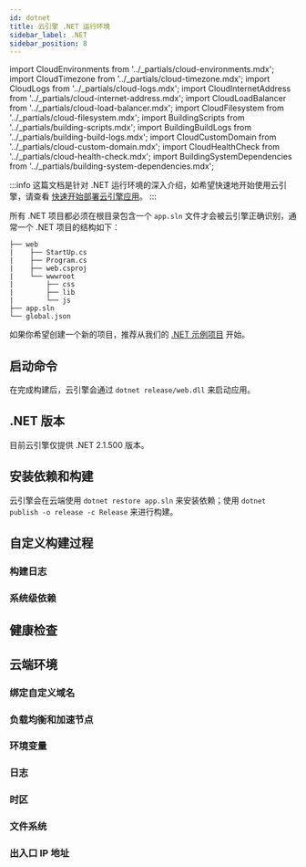 ```yaml
---
id: dotnet
title: 云引擎 .NET 运行环境
sidebar_label: .NET
sidebar_position: 8
---
```


import CloudEnvironments from '../_partials/cloud-environments.mdx';
import CloudTimezone from '../_partials/cloud-timezone.mdx';
import CloudLogs from '../_partials/cloud-logs.mdx';
import CloudInternetAddress from '../_partials/cloud-internet-address.mdx';
import CloudLoadBalancer from '../_partials/cloud-load-balancer.mdx';
import CloudFilesystem from '../_partials/cloud-filesystem.mdx';
import BuildingScripts from '../_partials/building-scripts.mdx';
import BuildingBuildLogs from '../_partials/building-build-logs.mdx';
import CloudCustomDomain from '../_partials/cloud-custom-domain.mdx';
import CloudHealthCheck from '../_partials/cloud-health-check.mdx';
import BuildingSystemDependencies from '../_partials/building-system-dependencies.mdx';

:::info
这篇文档是针对 .NET 运行环境的深入介绍，如希望快速地开始使用云引擎，请查看 [快速开始部署云引擎应用](/sdk/engine/deploy/getting-started)。
:::

所有 .NET 项目都必须在根目录包含一个 `app.sln` 文件才会被云引擎正确识别，通常一个 .NET 项目的结构如下：

```
├── web
|    ├── StartUp.cs
|    ├── Program.cs
|    ├── web.csproj
|    └── wwwroot
|        ├── css
|        ├── lib
|        └── js
├── app.sln
└── global.json
```

如果你希望创建一个新的项目，推荐从我们的 [.NET 示例项目](https://github.com/leancloud/dotnet-core-getting-started) 开始。

## 启动命令

在完成构建后，云引擎会通过 `dotnet release/web.dll` 来启动应用。

## .NET 版本

目前云引擎仅提供 .NET 2.1.500 版本。

## 安装依赖和构建

云引擎会在云端使用 `dotnet restore app.sln` 来安装依赖；使用 `dotnet publish -o release -c Release` 来进行构建。

## 自定义构建过程

<BuildingScripts />

### 构建日志

<BuildingBuildLogs />

### 系统级依赖

<BuildingSystemDependencies />

## 健康检查

<CloudHealthCheck />

## 云端环境

### 绑定自定义域名

<CloudCustomDomain />

### 负载均衡和加速节点

<CloudLoadBalancer only='dotnet' />

### 环境变量

<CloudEnvironments />

### 日志

<CloudLogs only='dotnet' />

### 时区

<CloudTimezone />

### 文件系统

<CloudFilesystem />

### 出入口 IP 地址

<CloudInternetAddress />
